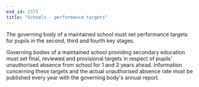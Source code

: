 ```yaml
---
esd_id: 2575
title: "Schools - performance targets"
---
```


The governing body of a maintained school must set performance targets for pupils in the second, third and fourth key stages. 

Governing bodies of a maintained school providing secondary education must set final, reviewed and provisional targets in respect of pupils' unauthorised absence from school for 1 and 2 years ahead.  Information concerning these targets and the actual unauthorised absence rate must be published every year with the governing body's annual report.

